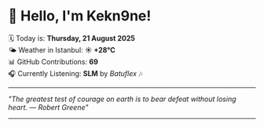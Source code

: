 # 👋 Hello, I'm Kekn9ne!

🗓️ Today is: **Thursday, 21 August 2025**  
🌤️ Weather in Istanbul: **☀️   +28°C**  
📊 GitHub Contributions: **69**  
🎧 Currently Listening: **SLM** by *Batuflex* 🎶

---

_"The greatest test of courage on earth is to bear defeat without losing heart. — *Robert Greene*"_

---
